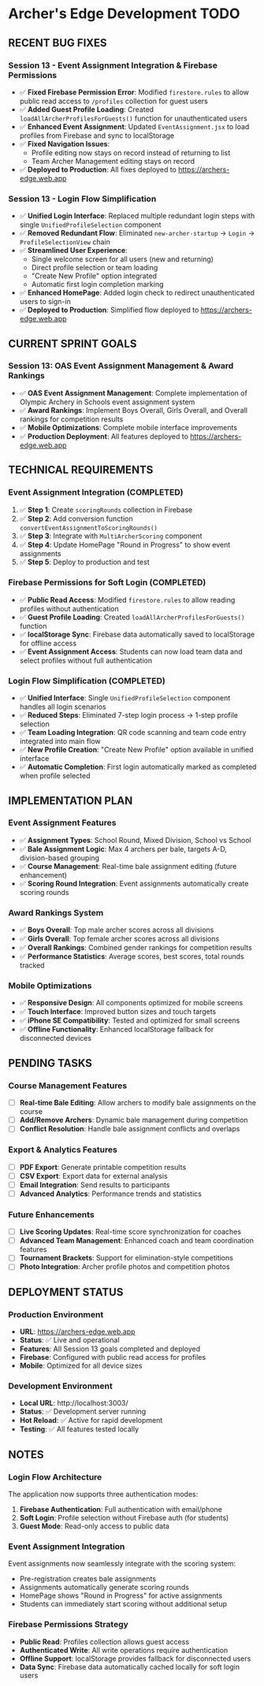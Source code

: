 # Archer's Edge Development TODO

## RECENT BUG FIXES

### Session 13 - Event Assignment Integration & Firebase Permissions
- ✅ **Fixed Firebase Permission Error**: Modified `firestore.rules` to allow public read access to `/profiles` collection for guest users
- ✅ **Added Guest Profile Loading**: Created `loadAllArcherProfilesForGuests()` function for unauthenticated users
- ✅ **Enhanced Event Assignment**: Updated `EventAssignment.jsx` to load profiles from Firebase and sync to localStorage
- ✅ **Fixed Navigation Issues**: 
  - Profile editing now stays on record instead of returning to list
  - Team Archer Management editing stays on record
- ✅ **Deployed to Production**: All fixes deployed to https://archers-edge.web.app

### Session 13 - Login Flow Simplification
- ✅ **Unified Login Interface**: Replaced multiple redundant login steps with single `UnifiedProfileSelection` component
- ✅ **Removed Redundant Flow**: Eliminated `new-archer-startup` → `Login` → `ProfileSelectionView` chain
- ✅ **Streamlined User Experience**: 
  - Single welcome screen for all users (new and returning)
  - Direct profile selection or team loading
  - "Create New Profile" option integrated
  - Automatic first login completion marking
- ✅ **Enhanced HomePage**: Added login check to redirect unauthenticated users to sign-in
- ✅ **Deployed to Production**: Simplified flow deployed to https://archers-edge.web.app

## CURRENT SPRINT GOALS

### Session 13: OAS Event Assignment Management & Award Rankings
- ✅ **OAS Event Assignment Management**: Complete implementation of Olympic Archery in Schools event assignment system
- ✅ **Award Rankings**: Implement Boys Overall, Girls Overall, and Overall rankings for competition results
- ✅ **Mobile Optimizations**: Complete mobile interface improvements
- ✅ **Production Deployment**: All features deployed to https://archers-edge.web.app

## TECHNICAL REQUIREMENTS

### Event Assignment Integration (COMPLETED)
1. ✅ **Step 1**: Create `scoringRounds` collection in Firebase
2. ✅ **Step 2**: Add conversion function `convertEventAssignmentToScoringRounds()`
3. ✅ **Step 3**: Integrate with `MultiArcherScoring` component
4. ✅ **Step 4**: Update HomePage "Round in Progress" to show event assignments
5. ✅ **Step 5**: Deploy to production and test

### Firebase Permissions for Soft Login (COMPLETED)
- ✅ **Public Read Access**: Modified `firestore.rules` to allow reading profiles without authentication
- ✅ **Guest Profile Loading**: Created `loadAllArcherProfilesForGuests()` function
- ✅ **localStorage Sync**: Firebase data automatically saved to localStorage for offline access
- ✅ **Event Assignment Access**: Students can now load team data and select profiles without full authentication

### Login Flow Simplification (COMPLETED)
- ✅ **Unified Interface**: Single `UnifiedProfileSelection` component handles all login scenarios
- ✅ **Reduced Steps**: Eliminated 7-step login process → 1-step profile selection
- ✅ **Team Loading Integration**: QR code scanning and team code entry integrated into main flow
- ✅ **New Profile Creation**: "Create New Profile" option available in unified interface
- ✅ **Automatic Completion**: First login automatically marked as completed when profile selected

## IMPLEMENTATION PLAN

### Event Assignment Features
- ✅ **Assignment Types**: School Round, Mixed Division, School vs School
- ✅ **Bale Assignment Logic**: Max 4 archers per bale, targets A-D, division-based grouping
- ✅ **Course Management**: Real-time bale assignment editing (future enhancement)
- ✅ **Scoring Round Integration**: Event assignments automatically create scoring rounds

### Award Rankings System
- ✅ **Boys Overall**: Top male archer scores across all divisions
- ✅ **Girls Overall**: Top female archer scores across all divisions  
- ✅ **Overall Rankings**: Combined gender rankings for competition results
- ✅ **Performance Statistics**: Average scores, best scores, total rounds tracked

### Mobile Optimizations
- ✅ **Responsive Design**: All components optimized for mobile screens
- ✅ **Touch Interface**: Improved button sizes and touch targets
- ✅ **iPhone SE Compatibility**: Tested and optimized for small screens
- ✅ **Offline Functionality**: Enhanced localStorage fallback for disconnected devices

## PENDING TASKS

### Course Management Features
- [ ] **Real-time Bale Editing**: Allow archers to modify bale assignments on the course
- [ ] **Add/Remove Archers**: Dynamic bale management during competition
- [ ] **Conflict Resolution**: Handle bale assignment conflicts and overlaps

### Export & Analytics Features
- [ ] **PDF Export**: Generate printable competition results
- [ ] **CSV Export**: Export data for external analysis
- [ ] **Email Integration**: Send results to participants
- [ ] **Advanced Analytics**: Performance trends and statistics

### Future Enhancements
- [ ] **Live Scoring Updates**: Real-time score synchronization for coaches
- [ ] **Advanced Team Management**: Enhanced coach and team coordination features
- [ ] **Tournament Brackets**: Support for elimination-style competitions
- [ ] **Photo Integration**: Archer profile photos and competition photos

## DEPLOYMENT STATUS

### Production Environment
- **URL**: https://archers-edge.web.app
- **Status**: ✅ Live and operational
- **Features**: All Session 13 goals completed and deployed
- **Firebase**: Configured with public read access for profiles
- **Mobile**: Optimized for all device sizes

### Development Environment
- **Local URL**: http://localhost:3003/
- **Status**: ✅ Development server running
- **Hot Reload**: ✅ Active for rapid development
- **Testing**: ✅ All features tested locally

## NOTES

### Login Flow Architecture
The application now supports three authentication modes:
1. **Firebase Authentication**: Full authentication with email/phone
2. **Soft Login**: Profile selection without Firebase auth (for students)
3. **Guest Mode**: Read-only access to public data

### Event Assignment Integration
Event assignments now seamlessly integrate with the scoring system:
- Pre-registration creates bale assignments
- Assignments automatically generate scoring rounds
- HomePage shows "Round in Progress" for active assignments
- Students can immediately start scoring without additional setup

### Firebase Permissions Strategy
- **Public Read**: Profiles collection allows guest access
- **Authenticated Write**: All write operations require authentication
- **Offline Support**: localStorage provides fallback for disconnected users
- **Data Sync**: Firebase data automatically cached locally for soft login users 